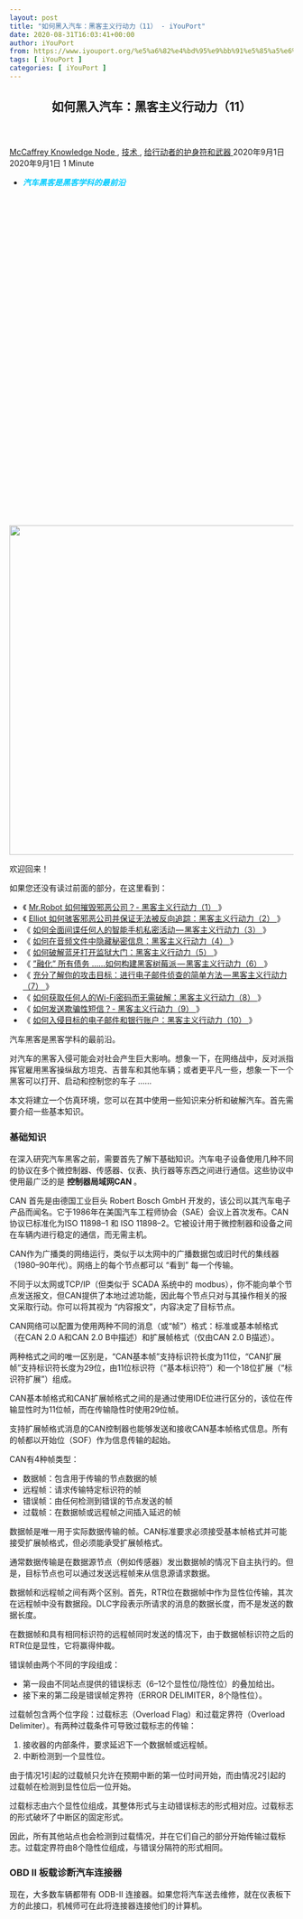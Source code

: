 ```yaml
---
layout: post
title: "如何黑入汽车：黑客主义行动力（11） - iYouPort"
date: 2020-08-31T16:03:41+00:00
author: iYouPort
from: https://www.iyouport.org/%e5%a6%82%e4%bd%95%e9%bb%91%e5%85%a5%e6%b1%bd%e8%bd%a6%ef%bc%9a%e9%bb%91%e5%ae%a2%e4%b8%bb%e4%b9%89%e8%a1%8c%e5%8a%a8%e5%8a%9b%ef%bc%8811%ef%bc%89/
tags: [ iYouPort ]
categories: [ iYouPort ]
---
```


<article class="post-13797 post type-post status-publish format-standard has-post-thumbnail hentry category-knowledge-node category-289 category-67 tag-automobile-hacking tag-hacktivist tag-technology tag-tools" id="post-13797">
 <header class="entry-header">
  <h1 class="entry-title">
   如何黑入汽车：黑客主义行动力（11）
  </h1>
 </header>
 <div class="entry-meta">
  <span class="byline">
   <a href="https://www.iyouport.org/author/don-evans/" rel="author" title="由McCaffrey发布">
    McCaffrey
   </a>
  </span>
  <span class="cat-links">
   <a href="https://www.iyouport.org/category/knowledge-node/" rel="category tag">
    Knowledge Node
   </a>
   ,
   <a href="https://www.iyouport.org/category/%e6%8a%80%e6%9c%af/" rel="category tag">
    技术
   </a>
   ,
   <a href="https://www.iyouport.org/category/%e7%bb%99%e8%a1%8c%e5%8a%a8%e8%80%85%e7%9a%84%e6%8a%a4%e8%ba%ab%e7%ac%a6%e5%92%8c%e6%ad%a6%e5%99%a8/" rel="category tag">
    给行动者的护身符和武器
   </a>
  </span>
  <span class="published-on">
   <time class="entry-date published" datetime="2020-09-01T00:03:41+08:00">
    2020年9月1日
   </time>
   <time class="updated" datetime="2020-09-01T00:03:00+08:00">
    2020年9月1日
   </time>
  </span>
  <span class="word-count">
   1 Minute
  </span>
 </div>
 <div class="entry-content">
  <ul>
   <li class="graf graf--p">
    <span style="color: #00ccff;">
     <em>
      <strong>
       汽车黑客是黑客学科的最前沿
      </strong>
     </em>
    </span>
   </li>
  </ul>
  <p>
   <img alt="" class="aligncenter size-full wp-image-13806 jetpack-lazy-image" data-lazy-sizes="(max-width: 1100px) 100vw, 1100px" data-lazy-src="https://i0.wp.com/www.iyouport.org/wp-content/uploads/2020/05/9-1.png?resize=1100%2C584&amp;is-pending-load=1#038;ssl=1" data-lazy-srcset="https://i0.wp.com/www.iyouport.org/wp-content/uploads/2020/05/9-1.png?w=1462&amp;ssl=1 1462w, https://i0.wp.com/www.iyouport.org/wp-content/uploads/2020/05/9-1.png?resize=300%2C159&amp;ssl=1 300w, https://i0.wp.com/www.iyouport.org/wp-content/uploads/2020/05/9-1.png?resize=1024%2C544&amp;ssl=1 1024w, https://i0.wp.com/www.iyouport.org/wp-content/uploads/2020/05/9-1.png?resize=768%2C408&amp;ssl=1 768w, https://i0.wp.com/www.iyouport.org/wp-content/uploads/2020/05/9-1.png?resize=1100%2C584&amp;ssl=1 1100w" data-recalc-dims="1" height="584" src="https://i0.wp.com/www.iyouport.org/wp-content/uploads/2020/05/9-1.png?resize=1100%2C584&amp;ssl=1" srcset="data:image/gif;base64,R0lGODlhAQABAIAAAAAAAP///yH5BAEAAAAALAAAAAABAAEAAAIBRAA7" width="1100"/>
   <noscript>
    <img alt="" class="aligncenter size-full wp-image-13806" data-recalc-dims="1" height="584" sizes="(max-width: 1100px) 100vw, 1100px" src="https://i0.wp.com/www.iyouport.org/wp-content/uploads/2020/05/9-1.png?resize=1100%2C584&amp;ssl=1" srcset="https://i0.wp.com/www.iyouport.org/wp-content/uploads/2020/05/9-1.png?w=1462&amp;ssl=1 1462w, https://i0.wp.com/www.iyouport.org/wp-content/uploads/2020/05/9-1.png?resize=300%2C159&amp;ssl=1 300w, https://i0.wp.com/www.iyouport.org/wp-content/uploads/2020/05/9-1.png?resize=1024%2C544&amp;ssl=1 1024w, https://i0.wp.com/www.iyouport.org/wp-content/uploads/2020/05/9-1.png?resize=768%2C408&amp;ssl=1 768w, https://i0.wp.com/www.iyouport.org/wp-content/uploads/2020/05/9-1.png?resize=1100%2C584&amp;ssl=1 1100w" width="1100"/>
   </noscript>
  </p>
  <p class="graf graf--p">
   欢迎回来！
  </p>
  <p class="graf graf--p">
   如果您还没有读过前面的部分，在这里看到：
  </p>
  <ul class="postList">
   <li class="graf graf--li">
    《
    <a class="markup--anchor markup--li-anchor" data-href="https://www.iyouport.org/mr-robot-%e5%a6%82%e4%bd%95%e6%91%a7%e6%af%81%e9%82%aa%e6%81%b6%e5%85%ac%e5%8f%b8%ef%bc%9f-%e9%bb%91%e5%ae%a2%e4%b8%bb%e4%b9%89%e8%a1%8c%e5%8a%a8%e5%8a%9b%ef%bc%881%ef%bc%89/" href="https://www.iyouport.org/mr-robot-%e5%a6%82%e4%bd%95%e6%91%a7%e6%af%81%e9%82%aa%e6%81%b6%e5%85%ac%e5%8f%b8%ef%bc%9f-%e9%bb%91%e5%ae%a2%e4%b8%bb%e4%b9%89%e8%a1%8c%e5%8a%a8%e5%8a%9b%ef%bc%881%ef%bc%89/" rel="noopener noreferrer" target="_blank">
     Mr.Robot 如何摧毁邪恶公司？- 黑客主义行动力（1）
    </a>
    》
   </li>
   <li class="graf graf--li">
    《
    <a class="markup--anchor markup--li-anchor" data-href="https://www.iyouport.org/elliot-%e5%a6%82%e4%bd%95%e9%aa%87%e5%ae%a2%e9%82%aa%e6%81%b6%e5%85%ac%e5%8f%b8%e5%b9%b6%e4%bf%9d%e8%af%81%e6%97%a0%e6%b3%95%e8%a2%ab%e5%8f%8d%e5%90%91%e8%bf%bd%e8%b8%aa%ef%bc%9a%e9%bb%91%e5%ae%a2/" href="https://www.iyouport.org/elliot-%e5%a6%82%e4%bd%95%e9%aa%87%e5%ae%a2%e9%82%aa%e6%81%b6%e5%85%ac%e5%8f%b8%e5%b9%b6%e4%bf%9d%e8%af%81%e6%97%a0%e6%b3%95%e8%a2%ab%e5%8f%8d%e5%90%91%e8%bf%bd%e8%b8%aa%ef%bc%9a%e9%bb%91%e5%ae%a2/" rel="noopener noreferrer" target="_blank">
     Elliot 如何骇客邪恶公司并保证无法被反向追踪：黑客主义行动力（2）
    </a>
    》
   </li>
   <li class="graf graf--li">
    《
    <a class="markup--anchor markup--li-anchor" data-href="https://www.iyouport.org/%e5%a6%82%e4%bd%95%e5%85%a8%e9%9d%a2%e9%97%b4%e8%b0%8d%e4%bb%bb%e4%bd%95%e4%ba%ba%e7%9a%84%e6%99%ba%e8%83%bd%e6%89%8b%e6%9c%ba%e7%a7%81%e5%af%86%e6%b4%bb%e5%8a%a8%e2%80%8a-%e2%80%8a%e9%bb%91%e5%ae%a2/" href="https://www.iyouport.org/%e5%a6%82%e4%bd%95%e5%85%a8%e9%9d%a2%e9%97%b4%e8%b0%8d%e4%bb%bb%e4%bd%95%e4%ba%ba%e7%9a%84%e6%99%ba%e8%83%bd%e6%89%8b%e6%9c%ba%e7%a7%81%e5%af%86%e6%b4%bb%e5%8a%a8%e2%80%8a-%e2%80%8a%e9%bb%91%e5%ae%a2/" rel="noopener noreferrer" target="_blank">
     如何全面间谍任何人的智能手机私密活动 — 黑客主义行动力（3）
    </a>
    》
   </li>
   <li class="graf graf--li">
    《
    <a class="markup--anchor markup--li-anchor" data-href="https://www.iyouport.org/%e5%a6%82%e4%bd%95%e5%9c%a8%e9%9f%b3%e9%a2%91%e6%96%87%e4%bb%b6%e4%b8%ad%e9%9a%90%e8%97%8f%e7%a7%98%e5%af%86%e4%bf%a1%e6%81%af%ef%bc%9a%e9%bb%91%e5%ae%a2%e4%b8%bb%e4%b9%89%e8%a1%8c%e5%8a%a8%e5%8a%9b/" href="https://www.iyouport.org/%e5%a6%82%e4%bd%95%e5%9c%a8%e9%9f%b3%e9%a2%91%e6%96%87%e4%bb%b6%e4%b8%ad%e9%9a%90%e8%97%8f%e7%a7%98%e5%af%86%e4%bf%a1%e6%81%af%ef%bc%9a%e9%bb%91%e5%ae%a2%e4%b8%bb%e4%b9%89%e8%a1%8c%e5%8a%a8%e5%8a%9b/" rel="noopener noreferrer" target="_blank">
     如何在音频文件中隐藏秘密信息：黑客主义行动力（4）
    </a>
    》
   </li>
   <li class="graf graf--li">
    《
    <a class="markup--anchor markup--li-anchor" data-href="https://www.iyouport.org/%e5%a6%82%e4%bd%95%e7%a0%b4%e8%a7%a3%e8%93%9d%e7%89%99%e6%89%93%e5%bc%80%e7%9b%91%e7%8b%b1%e5%a4%a7%e9%97%a8%ef%bc%9a%e9%bb%91%e5%ae%a2%e4%b8%bb%e4%b9%89%e8%a1%8c%e5%8a%a8%e5%8a%9b%ef%bc%885%ef%bc%89/" href="https://www.iyouport.org/%e5%a6%82%e4%bd%95%e7%a0%b4%e8%a7%a3%e8%93%9d%e7%89%99%e6%89%93%e5%bc%80%e7%9b%91%e7%8b%b1%e5%a4%a7%e9%97%a8%ef%bc%9a%e9%bb%91%e5%ae%a2%e4%b8%bb%e4%b9%89%e8%a1%8c%e5%8a%a8%e5%8a%9b%ef%bc%885%ef%bc%89/" rel="noopener noreferrer" target="_blank">
     如何破解蓝牙打开监狱大门：黑客主义行动力（5）
    </a>
    》
   </li>
   <li class="graf graf--li">
    《
    <a class="markup--anchor markup--li-anchor" data-href="https://www.iyouport.org/%e8%9e%8d%e5%8c%96-%e6%89%80%e6%9c%89%e5%80%ba%e5%8a%a1-%e5%a6%82%e4%bd%95%e6%9e%84%e5%bb%ba%e9%bb%91%e5%ae%a2%e6%a0%91%e8%8e%93%e6%b4%be-%e9%bb%91%e5%ae%a2%e4%b8%bb/" href="https://www.iyouport.org/%e8%9e%8d%e5%8c%96-%e6%89%80%e6%9c%89%e5%80%ba%e5%8a%a1-%e5%a6%82%e4%bd%95%e6%9e%84%e5%bb%ba%e9%bb%91%e5%ae%a2%e6%a0%91%e8%8e%93%e6%b4%be-%e9%bb%91%e5%ae%a2%e4%b8%bb/" rel="noopener noreferrer" target="_blank">
     ”融化” 所有债务 ……如何构建黑客树莓派 — 黑客主义行动力（6）
    </a>
    》
   </li>
   <li class="graf graf--li">
    《
    <a class="markup--anchor markup--li-anchor" data-href="https://www.iyouport.org/%e5%85%85%e5%88%86%e4%ba%86%e8%a7%a3%e4%bd%a0%e7%9a%84%e6%94%bb%e5%87%bb%e7%9b%ae%e6%a0%87%ef%bc%9a%e8%bf%9b%e8%a1%8c%e7%94%b5%e5%ad%90%e9%82%ae%e4%bb%b6%e4%be%a6%e6%9f%a5%e7%9a%84%e7%ae%80%e5%8d%95/" href="https://www.iyouport.org/%e5%85%85%e5%88%86%e4%ba%86%e8%a7%a3%e4%bd%a0%e7%9a%84%e6%94%bb%e5%87%bb%e7%9b%ae%e6%a0%87%ef%bc%9a%e8%bf%9b%e8%a1%8c%e7%94%b5%e5%ad%90%e9%82%ae%e4%bb%b6%e4%be%a6%e6%9f%a5%e7%9a%84%e7%ae%80%e5%8d%95/" rel="noopener noreferrer" target="_blank">
     充分了解你的攻击目标：进行电子邮件侦查的简单方法 — 黑客主义行动力（7）
    </a>
    》
   </li>
   <li class="graf graf--li">
    《
    <a class="markup--anchor markup--li-anchor" data-href="https://www.iyouport.org/wp-admin/post.php?post=13081&amp;action=edit" href="https://www.iyouport.org/wp-admin/post.php?post=13081&amp;action=edit" rel="noopener noreferrer" target="_blank">
     如何获取任何人的Wi-Fi密码而无需破解：黑客主义行动力（8）
    </a>
    》
   </li>
   <li class="graf graf--li">
    《
    <a class="markup--anchor markup--li-anchor" data-href="https://www.iyouport.org/%e5%a6%82%e4%bd%95%e5%8f%91%e9%80%81%e6%ac%ba%e9%aa%97%e6%80%a7%e7%9f%ad%e4%bf%a1%ef%bc%9f-%e9%bb%91%e5%ae%a2%e4%b8%bb%e4%b9%89%e8%a1%8c%e5%8a%a8%e5%8a%9b%ef%bc%889%ef%bc%89/" href="https://www.iyouport.org/%e5%a6%82%e4%bd%95%e5%8f%91%e9%80%81%e6%ac%ba%e9%aa%97%e6%80%a7%e7%9f%ad%e4%bf%a1%ef%bc%9f-%e9%bb%91%e5%ae%a2%e4%b8%bb%e4%b9%89%e8%a1%8c%e5%8a%a8%e5%8a%9b%ef%bc%889%ef%bc%89/" rel="noopener noreferrer" target="_blank">
     如何发送欺骗性短信？- 黑客主义行动力（9）
    </a>
    》
   </li>
   <li class="graf graf--li">
    《
    <a class="markup--anchor markup--li-anchor" data-href="https://www.iyouport.org/%e5%a6%82%e4%bd%95%e5%85%a5%e4%be%b5%e7%9b%ae%e6%a0%87%e7%9a%84%e7%94%b5%e5%ad%90%e9%82%ae%e4%bb%b6%e5%92%8c%e9%93%b6%e8%a1%8c%e8%b4%a6%e6%88%b7%ef%bc%9a%e9%bb%91%e5%ae%a2%e4%b8%bb%e4%b9%89%e8%a1%8c/" href="https://www.iyouport.org/%e5%a6%82%e4%bd%95%e5%85%a5%e4%be%b5%e7%9b%ae%e6%a0%87%e7%9a%84%e7%94%b5%e5%ad%90%e9%82%ae%e4%bb%b6%e5%92%8c%e9%93%b6%e8%a1%8c%e8%b4%a6%e6%88%b7%ef%bc%9a%e9%bb%91%e5%ae%a2%e4%b8%bb%e4%b9%89%e8%a1%8c/" rel="noopener noreferrer" target="_blank">
     如何入侵目标的电子邮件和银行账户：黑客主义行动力（10）
    </a>
    》
   </li>
  </ul>
  <p class="graf graf--p">
   汽车黑客是黑客学科的最前沿。
  </p>
  <p class="graf graf--p">
   对汽车的黑客入侵可能会对社会产生巨大影响。想象一下，在网络战中，反对派指挥官雇用黑客操纵敌方坦克、吉普车和其他车辆；或者更平凡一些，想象一下一个黑客可以打开、启动和控制您的车子 ……
  </p>
  <p class="graf graf--p">
   本文将建立一个仿真环境，您可以在其中使用一些知识来分析和破解汽车。首先需要介绍一些基本知识。
  </p>
  <h3 class="graf graf--p">
   <strong class="markup--strong markup--p-strong">
    基础知识
   </strong>
  </h3>
  <p class="graf graf--p">
   在深入研究汽车黑客之前，需要首先了解下基础知识。汽车电子设备使用几种不同的协议在多个微控制器、传感器、仪表、执行器等东西之间进行通信。这些协议中使用最广泛的是
   <strong class="markup--strong markup--p-strong">
    控制器局域网CAN
   </strong>
   。
  </p>
  <p class="graf graf--p">
   CAN 首先是由德国工业巨头 Robert Bosch GmbH 开发的，该公司以其汽车电子产品而闻名。它于1986年在美国汽车工程师协会（SAE）会议上首次发布。CAN协议已标准化为ISO 11898–1 和 ISO 11898–2。它被设计用于微控制器和设备之间在车辆内进行稳定的通信，而无需主机。
  </p>
  <p class="graf graf--p">
   CAN作为广播类的网络运行，类似于以太网中的广播数据包或旧时代的集线器（1980–90年代）。网络上的每个节点都可以 “看到” 每一个传输。
  </p>
  <p class="graf graf--p">
   不同于以太网或TCP/IP（但类似于 SCADA 系统中的 modbus），你不能向单个节点发送报文，但CAN提供了本地过滤功能，因此每个节点只对与其操作相关的报文采取行动。你可以将其视为 “内容报文”，内容决定了目标节点。
  </p>
  <p class="graf graf--p">
   CAN网络可以配置为使用两种不同的消息（或“帧”）格式：标准或基本帧格式（在CAN 2.0 A和CAN 2.0 B中描述）和扩展帧格式（仅由CAN 2.0 B描述）。
  </p>
  <p class="graf graf--p">
   两种格式之间的唯一区别是，“CAN基本帧”支持标识符长度为11位，“CAN扩展帧”支持标识符长度为29位，由11位标识符（“基本标识符”）和一个18位扩展（“标识符扩展”）组成。
  </p>
  <p class="graf graf--p">
   CAN基本帧格式和CAN扩展帧格式之间的是通过使用IDE位进行区分的，该位在传输显性时为11位帧，而在传输隐性时使用29位帧。
  </p>
  <p class="graf graf--p">
   支持扩展帧格式消息的CAN控制器也能够发送和接收CAN基本帧格式信息。所有的帧都以开始位（SOF）作为信息传输的起始。
  </p>
  <p class="graf graf--p">
   CAN有4种帧类型：
  </p>
  <ul class="postList">
   <li class="graf graf--li">
    数据帧：包含用于传输的节点数据的帧
   </li>
   <li class="graf graf--li">
    远程帧：请求传输特定标识符的帧
   </li>
   <li class="graf graf--li">
    错误帧：由任何检测到错误的节点发送的帧
   </li>
   <li class="graf graf--li">
    过载帧：在数据帧或远程帧之间插入延迟的帧
   </li>
  </ul>
  <p class="graf graf--p">
   数据帧是唯一用于实际数据传输的帧。CAN标准要求必须接受基本帧格式并可能接受扩展帧格式，但必须能承受扩展帧格式。
  </p>
  <p class="graf graf--p">
   通常数据传输是在数据源节点（例如传感器）发出数据帧的情况下自主执行的。但是，目标节点也可以通过发送远程帧来从信息源请求数据。
  </p>
  <p class="graf graf--p">
   数据帧和远程帧之间有两个区别。首先，RTR位在数据帧中作为显性位传输，其次在远程帧中没有数据段。DLC字段表示所请求的消息的数据长度，而不是发送的数据长度。
  </p>
  <p class="graf graf--p">
   在数据帧和具有相同标识符的远程帧同时发送的情况下，由于数据帧标识符之后的RTR位是显性，它将赢得仲裁。
  </p>
  <p class="graf graf--p">
   错误帧由两个不同的字段组成：
  </p>
  <ul class="postList">
   <li class="graf graf--li">
    第一段由不同站点提供的错误标志（6–12个显性位/隐性位）的叠加给出。
   </li>
   <li class="graf graf--li">
    接下来的第二段是错误帧定界符（ERROR DELIMITER，8个隐性位）。
   </li>
  </ul>
  <p class="graf graf--p">
   过载帧包含两个位字段：过载标志（Overload Flag）和过载定界符（Overload Delimiter）。有两种过载条件可导致过载标志的传输：
  </p>
  <ol class="postList">
   <li class="graf graf--li">
    接收器的内部条件，要求延迟下一个数据帧或远程帧。
   </li>
   <li class="graf graf--li">
    中断检测到一个显性位。
   </li>
  </ol>
  <p class="graf graf--p">
   由于情况1引起的过载帧只允许在预期中断的第一位时间开始，而由情况2引起的过载帧在检测到显性位后一位开始。
  </p>
  <p class="graf graf--p">
   过载标志由六个显性位组成，其整体形式与主动错误标志的形式相对应。过载标志的形式破坏了中断区的固定形式。
  </p>
  <p class="graf graf--p">
   因此，所有其他站点也会检测到过载情况，并在它们自己的部分开始传输过载标志。过载定界符由8个隐性位组成，与错误分隔符的形式相同。
  </p>
  <h3 class="graf graf--p">
   <strong class="markup--strong markup--p-strong">
    OBD II 板载诊断汽车连接器
   </strong>
  </h3>
  <p class="graf graf--p">
   现在，大多数车辆都带有 ODB-II 连接器。如果您将汽车送去维修，就在仪表板下方的此接口，机械师可在此将连接器连接他们的计算机。
  </p>
  <p class="graf graf--p">
   <img alt="" class="aligncenter size-full wp-image-13798 jetpack-lazy-image" data-lazy-sizes="(max-width: 1100px) 100vw, 1100px" data-lazy-src="https://i2.wp.com/www.iyouport.org/wp-content/uploads/2020/05/1-6.png?resize=1100%2C732&amp;is-pending-load=1#038;ssl=1" data-lazy-srcset="https://i2.wp.com/www.iyouport.org/wp-content/uploads/2020/05/1-6.png?w=1200&amp;ssl=1 1200w, https://i2.wp.com/www.iyouport.org/wp-content/uploads/2020/05/1-6.png?resize=300%2C200&amp;ssl=1 300w, https://i2.wp.com/www.iyouport.org/wp-content/uploads/2020/05/1-6.png?resize=1024%2C681&amp;ssl=1 1024w, https://i2.wp.com/www.iyouport.org/wp-content/uploads/2020/05/1-6.png?resize=768%2C511&amp;ssl=1 768w, https://i2.wp.com/www.iyouport.org/wp-content/uploads/2020/05/1-6.png?resize=1100%2C732&amp;ssl=1 1100w, https://i2.wp.com/www.iyouport.org/wp-content/uploads/2020/05/1-6.png?resize=272%2C182&amp;ssl=1 272w" data-recalc-dims="1" height="732" src="https://i2.wp.com/www.iyouport.org/wp-content/uploads/2020/05/1-6.png?resize=1100%2C732&amp;ssl=1" srcset="data:image/gif;base64,R0lGODlhAQABAIAAAAAAAP///yH5BAEAAAAALAAAAAABAAEAAAIBRAA7" width="1100"/>
   <noscript>
    <img alt="" class="aligncenter size-full wp-image-13798" data-recalc-dims="1" height="732" sizes="(max-width: 1100px) 100vw, 1100px" src="https://i2.wp.com/www.iyouport.org/wp-content/uploads/2020/05/1-6.png?resize=1100%2C732&amp;ssl=1" srcset="https://i2.wp.com/www.iyouport.org/wp-content/uploads/2020/05/1-6.png?w=1200&amp;ssl=1 1200w, https://i2.wp.com/www.iyouport.org/wp-content/uploads/2020/05/1-6.png?resize=300%2C200&amp;ssl=1 300w, https://i2.wp.com/www.iyouport.org/wp-content/uploads/2020/05/1-6.png?resize=1024%2C681&amp;ssl=1 1024w, https://i2.wp.com/www.iyouport.org/wp-content/uploads/2020/05/1-6.png?resize=768%2C511&amp;ssl=1 768w, https://i2.wp.com/www.iyouport.org/wp-content/uploads/2020/05/1-6.png?resize=1100%2C732&amp;ssl=1 1100w, https://i2.wp.com/www.iyouport.org/wp-content/uploads/2020/05/1-6.png?resize=272%2C182&amp;ssl=1 272w" width="1100"/>
   </noscript>
  </p>
  <p class="graf graf--p">
   OBD-II有16个引脚，如下图所示。
  </p>
  <p class="graf graf--p">
   <img alt="" class="aligncenter size-full wp-image-13799 jetpack-lazy-image" data-lazy-sizes="(max-width: 622px) 100vw, 622px" data-lazy-src="https://i1.wp.com/www.iyouport.org/wp-content/uploads/2020/05/2-1.jpeg?resize=622%2C600&amp;is-pending-load=1#038;ssl=1" data-lazy-srcset="https://i1.wp.com/www.iyouport.org/wp-content/uploads/2020/05/2-1.jpeg?w=622&amp;ssl=1 622w, https://i1.wp.com/www.iyouport.org/wp-content/uploads/2020/05/2-1.jpeg?resize=300%2C289&amp;ssl=1 300w" data-recalc-dims="1" height="600" src="https://i1.wp.com/www.iyouport.org/wp-content/uploads/2020/05/2-1.jpeg?resize=622%2C600&amp;ssl=1" srcset="data:image/gif;base64,R0lGODlhAQABAIAAAAAAAP///yH5BAEAAAAALAAAAAABAAEAAAIBRAA7" width="622"/>
   <noscript>
    <img alt="" class="aligncenter size-full wp-image-13799" data-recalc-dims="1" height="600" sizes="(max-width: 622px) 100vw, 622px" src="https://i1.wp.com/www.iyouport.org/wp-content/uploads/2020/05/2-1.jpeg?resize=622%2C600&amp;ssl=1" srcset="https://i1.wp.com/www.iyouport.org/wp-content/uploads/2020/05/2-1.jpeg?w=622&amp;ssl=1 622w, https://i1.wp.com/www.iyouport.org/wp-content/uploads/2020/05/2-1.jpeg?resize=300%2C289&amp;ssl=1 300w" width="622"/>
   </noscript>
  </p>
  <p class="graf graf--p">
   作为黑客/攻击者，我们可以连接到该OBD-II连接器，并将CAN网络上的消息发送到各种设备。
  </p>
  <p class="graf graf--p">
   下面开始模拟。
  </p>
  <p class="graf graf--p">
   <img alt="" class="aligncenter size-full wp-image-13800 jetpack-lazy-image" data-lazy-sizes="(max-width: 1100px) 100vw, 1100px" data-lazy-src="https://i0.wp.com/www.iyouport.org/wp-content/uploads/2020/05/3-1.png?resize=1100%2C483&amp;is-pending-load=1#038;ssl=1" data-lazy-srcset="https://i0.wp.com/www.iyouport.org/wp-content/uploads/2020/05/3-1.png?w=1480&amp;ssl=1 1480w, https://i0.wp.com/www.iyouport.org/wp-content/uploads/2020/05/3-1.png?resize=300%2C132&amp;ssl=1 300w, https://i0.wp.com/www.iyouport.org/wp-content/uploads/2020/05/3-1.png?resize=1024%2C450&amp;ssl=1 1024w, https://i0.wp.com/www.iyouport.org/wp-content/uploads/2020/05/3-1.png?resize=768%2C337&amp;ssl=1 768w, https://i0.wp.com/www.iyouport.org/wp-content/uploads/2020/05/3-1.png?resize=1100%2C483&amp;ssl=1 1100w" data-recalc-dims="1" height="483" src="https://i0.wp.com/www.iyouport.org/wp-content/uploads/2020/05/3-1.png?resize=1100%2C483&amp;ssl=1" srcset="data:image/gif;base64,R0lGODlhAQABAIAAAAAAAP///yH5BAEAAAAALAAAAAABAAEAAAIBRAA7" width="1100"/>
   <noscript>
    <img alt="" class="aligncenter size-full wp-image-13800" data-recalc-dims="1" height="483" sizes="(max-width: 1100px) 100vw, 1100px" src="https://i0.wp.com/www.iyouport.org/wp-content/uploads/2020/05/3-1.png?resize=1100%2C483&amp;ssl=1" srcset="https://i0.wp.com/www.iyouport.org/wp-content/uploads/2020/05/3-1.png?w=1480&amp;ssl=1 1480w, https://i0.wp.com/www.iyouport.org/wp-content/uploads/2020/05/3-1.png?resize=300%2C132&amp;ssl=1 300w, https://i0.wp.com/www.iyouport.org/wp-content/uploads/2020/05/3-1.png?resize=1024%2C450&amp;ssl=1 1024w, https://i0.wp.com/www.iyouport.org/wp-content/uploads/2020/05/3-1.png?resize=768%2C337&amp;ssl=1 768w, https://i0.wp.com/www.iyouport.org/wp-content/uploads/2020/05/3-1.png?resize=1100%2C483&amp;ssl=1 1100w" width="1100"/>
   </noscript>
  </p>
  <h3 class="graf graf--p">
   <strong class="markup--strong markup--p-strong">
    步骤1：安装依赖项
   </strong>
  </h3>
  <p class="graf graf--p">
   第一步是将必要的依赖项安装到您的Kali系统中。
  </p>
  <p class="graf graf--p">
   <strong class="markup--strong markup--p-strong">
    kali &gt; apt-get install libsdl2-dev libsdl2-image-dev -y
   </strong>
  </p>
  <p class="graf graf--p">
   <img alt="" class="aligncenter size-full wp-image-13801 jetpack-lazy-image" data-lazy-sizes="(max-width: 1100px) 100vw, 1100px" data-lazy-src="https://i1.wp.com/www.iyouport.org/wp-content/uploads/2020/05/4-1.png?resize=1100%2C113&amp;is-pending-load=1#038;ssl=1" data-lazy-srcset="https://i1.wp.com/www.iyouport.org/wp-content/uploads/2020/05/4-1.png?w=1480&amp;ssl=1 1480w, https://i1.wp.com/www.iyouport.org/wp-content/uploads/2020/05/4-1.png?resize=300%2C31&amp;ssl=1 300w, https://i1.wp.com/www.iyouport.org/wp-content/uploads/2020/05/4-1.png?resize=1024%2C105&amp;ssl=1 1024w, https://i1.wp.com/www.iyouport.org/wp-content/uploads/2020/05/4-1.png?resize=768%2C79&amp;ssl=1 768w, https://i1.wp.com/www.iyouport.org/wp-content/uploads/2020/05/4-1.png?resize=1100%2C113&amp;ssl=1 1100w" data-recalc-dims="1" height="113" src="https://i1.wp.com/www.iyouport.org/wp-content/uploads/2020/05/4-1.png?resize=1100%2C113&amp;ssl=1" srcset="data:image/gif;base64,R0lGODlhAQABAIAAAAAAAP///yH5BAEAAAAALAAAAAABAAEAAAIBRAA7" width="1100"/>
   <noscript>
    <img alt="" class="aligncenter size-full wp-image-13801" data-recalc-dims="1" height="113" sizes="(max-width: 1100px) 100vw, 1100px" src="https://i1.wp.com/www.iyouport.org/wp-content/uploads/2020/05/4-1.png?resize=1100%2C113&amp;ssl=1" srcset="https://i1.wp.com/www.iyouport.org/wp-content/uploads/2020/05/4-1.png?w=1480&amp;ssl=1 1480w, https://i1.wp.com/www.iyouport.org/wp-content/uploads/2020/05/4-1.png?resize=300%2C31&amp;ssl=1 300w, https://i1.wp.com/www.iyouport.org/wp-content/uploads/2020/05/4-1.png?resize=1024%2C105&amp;ssl=1 1024w, https://i1.wp.com/www.iyouport.org/wp-content/uploads/2020/05/4-1.png?resize=768%2C79&amp;ssl=1 768w, https://i1.wp.com/www.iyouport.org/wp-content/uploads/2020/05/4-1.png?resize=1100%2C113&amp;ssl=1 1100w" width="1100"/>
   </noscript>
  </p>
  <h3 class="graf graf--p">
   <strong class="markup--strong markup--p-strong">
    步骤2：安装 Can Utils
   </strong>
  </h3>
  <p class="graf graf--p">
   下一步是安装 CAN utils。这些是德国博世开发的一组 Linux 本地实用程序。如果您还没有安装过，您现在可以从Kali存储库下载并安装它们。
  </p>
  <p class="graf graf--p">
   <img alt="" class="aligncenter size-full wp-image-13802 jetpack-lazy-image" data-lazy-sizes="(max-width: 1100px) 100vw, 1100px" data-lazy-src="https://i1.wp.com/www.iyouport.org/wp-content/uploads/2020/05/5-1.png?resize=1100%2C137&amp;is-pending-load=1#038;ssl=1" data-lazy-srcset="https://i1.wp.com/www.iyouport.org/wp-content/uploads/2020/05/5-1.png?w=1480&amp;ssl=1 1480w, https://i1.wp.com/www.iyouport.org/wp-content/uploads/2020/05/5-1.png?resize=300%2C37&amp;ssl=1 300w, https://i1.wp.com/www.iyouport.org/wp-content/uploads/2020/05/5-1.png?resize=1024%2C127&amp;ssl=1 1024w, https://i1.wp.com/www.iyouport.org/wp-content/uploads/2020/05/5-1.png?resize=768%2C95&amp;ssl=1 768w, https://i1.wp.com/www.iyouport.org/wp-content/uploads/2020/05/5-1.png?resize=1100%2C137&amp;ssl=1 1100w" data-recalc-dims="1" height="137" src="https://i1.wp.com/www.iyouport.org/wp-content/uploads/2020/05/5-1.png?resize=1100%2C137&amp;ssl=1" srcset="data:image/gif;base64,R0lGODlhAQABAIAAAAAAAP///yH5BAEAAAAALAAAAAABAAEAAAIBRAA7" width="1100"/>
   <noscript>
    <img alt="" class="aligncenter size-full wp-image-13802" data-recalc-dims="1" height="137" sizes="(max-width: 1100px) 100vw, 1100px" src="https://i1.wp.com/www.iyouport.org/wp-content/uploads/2020/05/5-1.png?resize=1100%2C137&amp;ssl=1" srcset="https://i1.wp.com/www.iyouport.org/wp-content/uploads/2020/05/5-1.png?w=1480&amp;ssl=1 1480w, https://i1.wp.com/www.iyouport.org/wp-content/uploads/2020/05/5-1.png?resize=300%2C37&amp;ssl=1 300w, https://i1.wp.com/www.iyouport.org/wp-content/uploads/2020/05/5-1.png?resize=1024%2C127&amp;ssl=1 1024w, https://i1.wp.com/www.iyouport.org/wp-content/uploads/2020/05/5-1.png?resize=768%2C95&amp;ssl=1 768w, https://i1.wp.com/www.iyouport.org/wp-content/uploads/2020/05/5-1.png?resize=1100%2C137&amp;ssl=1 1100w" width="1100"/>
   </noscript>
  </p>
  <h3 class="graf graf--p">
   <strong class="markup--strong markup--p-strong">
    步骤3：下载ICSim
   </strong>
  </h3>
  <p class="graf graf--p">
   《汽车黑客手册》的作者和 opengarages.org 的创始人 Craig Smith 开发了一个小型CAN模拟器，我们将在下一步下载并安装它。您可以
   <a class="markup--anchor markup--p-anchor" data-href="http://github.com/" href="https://github.com/" rel="noopener noreferrer" target="_blank">
    在 github.com 上克隆它
   </a>
   。
  </p>
  <p class="graf graf--p">
   <strong class="markup--strong markup--p-strong">
    kali &gt; git clone
   </strong>
   <a class="markup--anchor markup--p-anchor" data-href="https://github.com/zombieCraig/ICSim" href="https://github.com/zombieCraig/ICSim" rel="noopener noreferrer" target="_blank">
    <strong class="markup--strong markup--p-strong">
     https://github.com/zombieCraig/ICSim
    </strong>
   </a>
  </p>
  <p class="graf graf--p">
   <img alt="" class="aligncenter size-full wp-image-13803 jetpack-lazy-image" data-lazy-sizes="(max-width: 1100px) 100vw, 1100px" data-lazy-src="https://i0.wp.com/www.iyouport.org/wp-content/uploads/2020/05/6-1.png?resize=1100%2C188&amp;is-pending-load=1#038;ssl=1" data-lazy-srcset="https://i0.wp.com/www.iyouport.org/wp-content/uploads/2020/05/6-1.png?w=1478&amp;ssl=1 1478w, https://i0.wp.com/www.iyouport.org/wp-content/uploads/2020/05/6-1.png?resize=300%2C51&amp;ssl=1 300w, https://i0.wp.com/www.iyouport.org/wp-content/uploads/2020/05/6-1.png?resize=1024%2C175&amp;ssl=1 1024w, https://i0.wp.com/www.iyouport.org/wp-content/uploads/2020/05/6-1.png?resize=768%2C131&amp;ssl=1 768w, https://i0.wp.com/www.iyouport.org/wp-content/uploads/2020/05/6-1.png?resize=1100%2C188&amp;ssl=1 1100w" data-recalc-dims="1" height="188" src="https://i0.wp.com/www.iyouport.org/wp-content/uploads/2020/05/6-1.png?resize=1100%2C188&amp;ssl=1" srcset="data:image/gif;base64,R0lGODlhAQABAIAAAAAAAP///yH5BAEAAAAALAAAAAABAAEAAAIBRAA7" width="1100"/>
   <noscript>
    <img alt="" class="aligncenter size-full wp-image-13803" data-recalc-dims="1" height="188" sizes="(max-width: 1100px) 100vw, 1100px" src="https://i0.wp.com/www.iyouport.org/wp-content/uploads/2020/05/6-1.png?resize=1100%2C188&amp;ssl=1" srcset="https://i0.wp.com/www.iyouport.org/wp-content/uploads/2020/05/6-1.png?w=1478&amp;ssl=1 1478w, https://i0.wp.com/www.iyouport.org/wp-content/uploads/2020/05/6-1.png?resize=300%2C51&amp;ssl=1 300w, https://i0.wp.com/www.iyouport.org/wp-content/uploads/2020/05/6-1.png?resize=1024%2C175&amp;ssl=1 1024w, https://i0.wp.com/www.iyouport.org/wp-content/uploads/2020/05/6-1.png?resize=768%2C131&amp;ssl=1 768w, https://i0.wp.com/www.iyouport.org/wp-content/uploads/2020/05/6-1.png?resize=1100%2C188&amp;ssl=1 1100w" width="1100"/>
   </noscript>
  </p>
  <p class="graf graf--p">
   接下来导航到新创建的目录，ICSim。
  </p>
  <p class="graf graf--p">
   <strong class="markup--strong markup--p-strong">
    kali &gt; cd ICSim
   </strong>
  </p>
  <p class="graf graf--p">
   <img alt="" class="aligncenter size-full wp-image-13804 jetpack-lazy-image" data-lazy-sizes="(max-width: 1100px) 100vw, 1100px" data-lazy-src="https://i0.wp.com/www.iyouport.org/wp-content/uploads/2020/05/7-1.png?resize=1100%2C501&amp;is-pending-load=1#038;ssl=1" data-lazy-srcset="https://i0.wp.com/www.iyouport.org/wp-content/uploads/2020/05/7-1.png?w=1472&amp;ssl=1 1472w, https://i0.wp.com/www.iyouport.org/wp-content/uploads/2020/05/7-1.png?resize=300%2C137&amp;ssl=1 300w, https://i0.wp.com/www.iyouport.org/wp-content/uploads/2020/05/7-1.png?resize=1024%2C466&amp;ssl=1 1024w, https://i0.wp.com/www.iyouport.org/wp-content/uploads/2020/05/7-1.png?resize=768%2C350&amp;ssl=1 768w, https://i0.wp.com/www.iyouport.org/wp-content/uploads/2020/05/7-1.png?resize=1100%2C501&amp;ssl=1 1100w" data-recalc-dims="1" height="501" src="https://i0.wp.com/www.iyouport.org/wp-content/uploads/2020/05/7-1.png?resize=1100%2C501&amp;ssl=1" srcset="data:image/gif;base64,R0lGODlhAQABAIAAAAAAAP///yH5BAEAAAAALAAAAAABAAEAAAIBRAA7" width="1100"/>
   <noscript>
    <img alt="" class="aligncenter size-full wp-image-13804" data-recalc-dims="1" height="501" sizes="(max-width: 1100px) 100vw, 1100px" src="https://i0.wp.com/www.iyouport.org/wp-content/uploads/2020/05/7-1.png?resize=1100%2C501&amp;ssl=1" srcset="https://i0.wp.com/www.iyouport.org/wp-content/uploads/2020/05/7-1.png?w=1472&amp;ssl=1 1472w, https://i0.wp.com/www.iyouport.org/wp-content/uploads/2020/05/7-1.png?resize=300%2C137&amp;ssl=1 300w, https://i0.wp.com/www.iyouport.org/wp-content/uploads/2020/05/7-1.png?resize=1024%2C466&amp;ssl=1 1024w, https://i0.wp.com/www.iyouport.org/wp-content/uploads/2020/05/7-1.png?resize=768%2C350&amp;ssl=1 768w, https://i0.wp.com/www.iyouport.org/wp-content/uploads/2020/05/7-1.png?resize=1100%2C501&amp;ssl=1 1100w" width="1100"/>
   </noscript>
  </p>
  <p class="graf graf--p">
   在这里可以看到许多文件。此时需要执行
   <strong class="markup--strong markup--p-strong">
    setup_vcan.sh
   </strong>
   脚本。
  </p>
  <p class="graf graf--p">
   这是一个简单的BASH脚本，它使用 modprobe 加载新的内核模块，can和vcan（有关内核模块的更多信息，请参见《 Linux Basics for Hackers》第8章），然后创建虚拟CAN接口
   <strong class="markup--strong markup--p-strong">
    vcan0
   </strong>
   。
  </p>
  <p class="graf graf--p">
   现在执行此脚本。
  </p>
  <p class="graf graf--p">
   <strong class="markup--strong markup--p-strong">
    kali &gt; ./setup_vcan.sh
   </strong>
  </p>
  <p class="graf graf--p">
   <img alt="" class="aligncenter size-full wp-image-13805 jetpack-lazy-image" data-lazy-sizes="(max-width: 1100px) 100vw, 1100px" data-lazy-src="https://i2.wp.com/www.iyouport.org/wp-content/uploads/2020/05/8-1.png?resize=1100%2C186&amp;is-pending-load=1#038;ssl=1" data-lazy-srcset="https://i2.wp.com/www.iyouport.org/wp-content/uploads/2020/05/8-1.png?w=1478&amp;ssl=1 1478w, https://i2.wp.com/www.iyouport.org/wp-content/uploads/2020/05/8-1.png?resize=300%2C51&amp;ssl=1 300w, https://i2.wp.com/www.iyouport.org/wp-content/uploads/2020/05/8-1.png?resize=1024%2C173&amp;ssl=1 1024w, https://i2.wp.com/www.iyouport.org/wp-content/uploads/2020/05/8-1.png?resize=768%2C130&amp;ssl=1 768w, https://i2.wp.com/www.iyouport.org/wp-content/uploads/2020/05/8-1.png?resize=1100%2C186&amp;ssl=1 1100w" data-recalc-dims="1" height="186" src="https://i2.wp.com/www.iyouport.org/wp-content/uploads/2020/05/8-1.png?resize=1100%2C186&amp;ssl=1" srcset="data:image/gif;base64,R0lGODlhAQABAIAAAAAAAP///yH5BAEAAAAALAAAAAABAAEAAAIBRAA7" width="1100"/>
   <noscript>
    <img alt="" class="aligncenter size-full wp-image-13805" data-recalc-dims="1" height="186" sizes="(max-width: 1100px) 100vw, 1100px" src="https://i2.wp.com/www.iyouport.org/wp-content/uploads/2020/05/8-1.png?resize=1100%2C186&amp;ssl=1" srcset="https://i2.wp.com/www.iyouport.org/wp-content/uploads/2020/05/8-1.png?w=1478&amp;ssl=1 1478w, https://i2.wp.com/www.iyouport.org/wp-content/uploads/2020/05/8-1.png?resize=300%2C51&amp;ssl=1 300w, https://i2.wp.com/www.iyouport.org/wp-content/uploads/2020/05/8-1.png?resize=1024%2C173&amp;ssl=1 1024w, https://i2.wp.com/www.iyouport.org/wp-content/uploads/2020/05/8-1.png?resize=768%2C130&amp;ssl=1 768w, https://i2.wp.com/www.iyouport.org/wp-content/uploads/2020/05/8-1.png?resize=1100%2C186&amp;ssl=1 1100w" width="1100"/>
   </noscript>
  </p>
  <p class="graf graf--p">
   要启动仿真车辆的仪表板，只需要执行
   <strong class="markup--strong markup--p-strong">
    icsim
   </strong>
   ，后接虚拟CAN接口的名称，在这种情况下为 vcan0。
  </p>
  <p class="graf graf--p">
   <strong class="markup--strong markup--p-strong">
    kali &gt; ./icsim vcan0
   </strong>
  </p>
  <p class="graf graf--p">
   仪表盘应显示在桌面上，如下所示。它包括一个车速表，转向信号灯和虚拟车辆轮廓，类似于现代车辆，为驾驶员指示打开和关闭的门。
  </p>
  <p class="graf graf--p">
   <img alt="" class="aligncenter size-full wp-image-13806 jetpack-lazy-image" data-lazy-sizes="(max-width: 1100px) 100vw, 1100px" data-lazy-src="https://i0.wp.com/www.iyouport.org/wp-content/uploads/2020/05/9-1.png?resize=1100%2C584&amp;is-pending-load=1#038;ssl=1" data-lazy-srcset="https://i0.wp.com/www.iyouport.org/wp-content/uploads/2020/05/9-1.png?w=1462&amp;ssl=1 1462w, https://i0.wp.com/www.iyouport.org/wp-content/uploads/2020/05/9-1.png?resize=300%2C159&amp;ssl=1 300w, https://i0.wp.com/www.iyouport.org/wp-content/uploads/2020/05/9-1.png?resize=1024%2C544&amp;ssl=1 1024w, https://i0.wp.com/www.iyouport.org/wp-content/uploads/2020/05/9-1.png?resize=768%2C408&amp;ssl=1 768w, https://i0.wp.com/www.iyouport.org/wp-content/uploads/2020/05/9-1.png?resize=1100%2C584&amp;ssl=1 1100w" data-recalc-dims="1" height="584" src="https://i0.wp.com/www.iyouport.org/wp-content/uploads/2020/05/9-1.png?resize=1100%2C584&amp;ssl=1" srcset="data:image/gif;base64,R0lGODlhAQABAIAAAAAAAP///yH5BAEAAAAALAAAAAABAAEAAAIBRAA7" width="1100"/>
   <noscript>
    <img alt="" class="aligncenter size-full wp-image-13806" data-recalc-dims="1" height="584" sizes="(max-width: 1100px) 100vw, 1100px" src="https://i0.wp.com/www.iyouport.org/wp-content/uploads/2020/05/9-1.png?resize=1100%2C584&amp;ssl=1" srcset="https://i0.wp.com/www.iyouport.org/wp-content/uploads/2020/05/9-1.png?w=1462&amp;ssl=1 1462w, https://i0.wp.com/www.iyouport.org/wp-content/uploads/2020/05/9-1.png?resize=300%2C159&amp;ssl=1 300w, https://i0.wp.com/www.iyouport.org/wp-content/uploads/2020/05/9-1.png?resize=1024%2C544&amp;ssl=1 1024w, https://i0.wp.com/www.iyouport.org/wp-content/uploads/2020/05/9-1.png?resize=768%2C408&amp;ssl=1 768w, https://i0.wp.com/www.iyouport.org/wp-content/uploads/2020/05/9-1.png?resize=1100%2C584&amp;ssl=1 1100w" width="1100"/>
   </noscript>
  </p>
  <p class="graf graf--p">
   要启动该车辆的控制器，请输入；
  </p>
  <p class="graf graf--p">
   <strong class="markup--strong markup--p-strong">
    kali &gt; ./controls vcan0
   </strong>
  </p>
  <p class="graf graf--p">
   <img alt="" class="aligncenter size-full wp-image-13807 jetpack-lazy-image" data-lazy-sizes="(max-width: 1100px) 100vw, 1100px" data-lazy-src="https://i0.wp.com/www.iyouport.org/wp-content/uploads/2020/05/10-1.png?resize=1100%2C60&amp;is-pending-load=1#038;ssl=1" data-lazy-srcset="https://i0.wp.com/www.iyouport.org/wp-content/uploads/2020/05/10-1.png?w=1478&amp;ssl=1 1478w, https://i0.wp.com/www.iyouport.org/wp-content/uploads/2020/05/10-1.png?resize=300%2C16&amp;ssl=1 300w, https://i0.wp.com/www.iyouport.org/wp-content/uploads/2020/05/10-1.png?resize=1024%2C55&amp;ssl=1 1024w, https://i0.wp.com/www.iyouport.org/wp-content/uploads/2020/05/10-1.png?resize=768%2C42&amp;ssl=1 768w, https://i0.wp.com/www.iyouport.org/wp-content/uploads/2020/05/10-1.png?resize=1100%2C60&amp;ssl=1 1100w" data-recalc-dims="1" height="60" src="https://i0.wp.com/www.iyouport.org/wp-content/uploads/2020/05/10-1.png?resize=1100%2C60&amp;ssl=1" srcset="data:image/gif;base64,R0lGODlhAQABAIAAAAAAAP///yH5BAEAAAAALAAAAAABAAEAAAIBRAA7" width="1100"/>
   <noscript>
    <img alt="" class="aligncenter size-full wp-image-13807" data-recalc-dims="1" height="60" sizes="(max-width: 1100px) 100vw, 1100px" src="https://i0.wp.com/www.iyouport.org/wp-content/uploads/2020/05/10-1.png?resize=1100%2C60&amp;ssl=1" srcset="https://i0.wp.com/www.iyouport.org/wp-content/uploads/2020/05/10-1.png?w=1478&amp;ssl=1 1478w, https://i0.wp.com/www.iyouport.org/wp-content/uploads/2020/05/10-1.png?resize=300%2C16&amp;ssl=1 300w, https://i0.wp.com/www.iyouport.org/wp-content/uploads/2020/05/10-1.png?resize=1024%2C55&amp;ssl=1 1024w, https://i0.wp.com/www.iyouport.org/wp-content/uploads/2020/05/10-1.png?resize=768%2C42&amp;ssl=1 768w, https://i0.wp.com/www.iyouport.org/wp-content/uploads/2020/05/10-1.png?resize=1100%2C60&amp;ssl=1 1100w" width="1100"/>
   </noscript>
  </p>
  <p class="graf graf--p">
   如下所示，这应该在您的桌面上打开控制器。
  </p>
  <p class="graf graf--p">
   <img alt="" class="aligncenter size-full wp-image-13808 jetpack-lazy-image" data-lazy-sizes="(max-width: 1100px) 100vw, 1100px" data-lazy-src="https://i0.wp.com/www.iyouport.org/wp-content/uploads/2020/05/11-1.png?resize=1100%2C846&amp;is-pending-load=1#038;ssl=1" data-lazy-srcset="https://i0.wp.com/www.iyouport.org/wp-content/uploads/2020/05/11-1.png?w=1438&amp;ssl=1 1438w, https://i0.wp.com/www.iyouport.org/wp-content/uploads/2020/05/11-1.png?resize=300%2C231&amp;ssl=1 300w, https://i0.wp.com/www.iyouport.org/wp-content/uploads/2020/05/11-1.png?resize=1024%2C788&amp;ssl=1 1024w, https://i0.wp.com/www.iyouport.org/wp-content/uploads/2020/05/11-1.png?resize=768%2C591&amp;ssl=1 768w, https://i0.wp.com/www.iyouport.org/wp-content/uploads/2020/05/11-1.png?resize=1100%2C846&amp;ssl=1 1100w" data-recalc-dims="1" height="846" src="https://i0.wp.com/www.iyouport.org/wp-content/uploads/2020/05/11-1.png?resize=1100%2C846&amp;ssl=1" srcset="data:image/gif;base64,R0lGODlhAQABAIAAAAAAAP///yH5BAEAAAAALAAAAAABAAEAAAIBRAA7" width="1100"/>
   <noscript>
    <img alt="" class="aligncenter size-full wp-image-13808" data-recalc-dims="1" height="846" sizes="(max-width: 1100px) 100vw, 1100px" src="https://i0.wp.com/www.iyouport.org/wp-content/uploads/2020/05/11-1.png?resize=1100%2C846&amp;ssl=1" srcset="https://i0.wp.com/www.iyouport.org/wp-content/uploads/2020/05/11-1.png?w=1438&amp;ssl=1 1438w, https://i0.wp.com/www.iyouport.org/wp-content/uploads/2020/05/11-1.png?resize=300%2C231&amp;ssl=1 300w, https://i0.wp.com/www.iyouport.org/wp-content/uploads/2020/05/11-1.png?resize=1024%2C788&amp;ssl=1 1024w, https://i0.wp.com/www.iyouport.org/wp-content/uploads/2020/05/11-1.png?resize=768%2C591&amp;ssl=1 768w, https://i0.wp.com/www.iyouport.org/wp-content/uploads/2020/05/11-1.png?resize=1100%2C846&amp;ssl=1 1100w" width="1100"/>
   </noscript>
  </p>
  <p class="graf graf--p">
   如果您将游戏控制器连接到Kali系统，那么现在可以使用它来“驾驶”您的模拟汽车了。如果不是，则可以使用以下键盘组合。
  </p>
  <p class="graf graf--p">
   <img alt="" class="aligncenter size-full wp-image-13809 jetpack-lazy-image" data-lazy-sizes="(max-width: 1100px) 100vw, 1100px" data-lazy-src="https://i1.wp.com/www.iyouport.org/wp-content/uploads/2020/05/12.png?resize=1100%2C388&amp;is-pending-load=1#038;ssl=1" data-lazy-srcset="https://i1.wp.com/www.iyouport.org/wp-content/uploads/2020/05/12.png?w=1462&amp;ssl=1 1462w, https://i1.wp.com/www.iyouport.org/wp-content/uploads/2020/05/12.png?resize=300%2C106&amp;ssl=1 300w, https://i1.wp.com/www.iyouport.org/wp-content/uploads/2020/05/12.png?resize=1024%2C361&amp;ssl=1 1024w, https://i1.wp.com/www.iyouport.org/wp-content/uploads/2020/05/12.png?resize=768%2C271&amp;ssl=1 768w, https://i1.wp.com/www.iyouport.org/wp-content/uploads/2020/05/12.png?resize=1100%2C388&amp;ssl=1 1100w" data-recalc-dims="1" height="388" src="https://i1.wp.com/www.iyouport.org/wp-content/uploads/2020/05/12.png?resize=1100%2C388&amp;ssl=1" srcset="data:image/gif;base64,R0lGODlhAQABAIAAAAAAAP///yH5BAEAAAAALAAAAAABAAEAAAIBRAA7" width="1100"/>
   <noscript>
    <img alt="" class="aligncenter size-full wp-image-13809" data-recalc-dims="1" height="388" sizes="(max-width: 1100px) 100vw, 1100px" src="https://i1.wp.com/www.iyouport.org/wp-content/uploads/2020/05/12.png?resize=1100%2C388&amp;ssl=1" srcset="https://i1.wp.com/www.iyouport.org/wp-content/uploads/2020/05/12.png?w=1462&amp;ssl=1 1462w, https://i1.wp.com/www.iyouport.org/wp-content/uploads/2020/05/12.png?resize=300%2C106&amp;ssl=1 300w, https://i1.wp.com/www.iyouport.org/wp-content/uploads/2020/05/12.png?resize=1024%2C361&amp;ssl=1 1024w, https://i1.wp.com/www.iyouport.org/wp-content/uploads/2020/05/12.png?resize=768%2C271&amp;ssl=1 768w, https://i1.wp.com/www.iyouport.org/wp-content/uploads/2020/05/12.png?resize=1100%2C388&amp;ssl=1 1100w" width="1100"/>
   </noscript>
  </p>
  <p class="graf graf--p">
   下面就可以使用 can-utils 或 SOCKET CAN 来查看和分析CAN流量了。
  </p>
  <p class="graf graf--p">
   1、可显示，记录，生成和重放can流量的基本工具：
  </p>
  <ul class="postList">
   <li class="graf graf--li">
    candump：显示、过滤、日志can数据到文件
   </li>
   <li class="graf graf--li">
    canplayer：重放can日志文件
   </li>
   <li class="graf graf--li">
    canSend：发送一个帧
   </li>
   <li class="graf graf--li">
    cangen ：生成(随机)can通信
   </li>
   <li class="graf graf--li">
    cansniffer : 显示数据内容差异(仅11位CAN ID)
   </li>
  </ul>
  <p class="graf graf--p">
   2、可以通过IP套接字访问
  </p>
  <ul class="postList">
   <li class="graf graf--li">
    canlogserver：从远程/本地主机记录CAN帧
   </li>
   <li class="graf graf--li">
    bcmserver：交互式BCM配置(远程+本地)
   </li>
   <li class="graf graf--li">
    socketcand : 通过TCP / IP插槽使用RAW / BCM / ISO-TP套接字
   </li>
  </ul>
  <p class="graf graf--p">
   3、CAN内核网关配置
  </p>
  <ul class="postList">
   <li class="graf graf--li">
    cangw : 用于netlink配置的CAN网关 userpace 工具
   </li>
  </ul>
  <p class="graf graf--p">
   4、CAN总线测量与测试
  </p>
  <ul class="postList">
   <li class="graf graf--li">
    canbusload：计算并显示CAN总线负载
   </li>
   <li class="graf graf--li">
    can-calc-bit-timing：内核中比特率计算中的用户空间版本
   </li>
   <li class="graf graf--li">
    canfdtest：全双工测试程序（DUT和主机部分）
   </li>
  </ul>
  <p class="graf graf--p">
   下面将重点关注：
  </p>
  <p class="graf graf--p">
   1. cansniffer
  </p>
  <p class="graf graf--p">
   2. candump
  </p>
  <p class="graf graf--p">
   3. canplayer
  </p>
  <p class="graf graf--p">
   4. cansend
  </p>
  <h3 class="graf graf--p">
   <strong class="markup--strong markup--p-strong">
    步骤1：启动 Cansniffer
   </strong>
  </h3>
  <p class="graf graf--p">
   现在开始使用 cansniffer 嗅探CAN流量。使用此实用程序，您必须指定接口（在本例中为 vcan0），如果要查看着色输出，请使用 -c。
  </p>
  <p class="graf graf--p">
   <strong class="markup--strong markup--p-strong">
    kali &gt; cansniffer -c vcan0
   </strong>
  </p>
  <p class="graf graf--p">
   <img alt="" class="aligncenter size-full wp-image-13810 jetpack-lazy-image" data-lazy-sizes="(max-width: 1100px) 100vw, 1100px" data-lazy-src="https://i2.wp.com/www.iyouport.org/wp-content/uploads/2020/05/13.png?resize=1100%2C154&amp;is-pending-load=1#038;ssl=1" data-lazy-srcset="https://i2.wp.com/www.iyouport.org/wp-content/uploads/2020/05/13.png?w=1474&amp;ssl=1 1474w, https://i2.wp.com/www.iyouport.org/wp-content/uploads/2020/05/13.png?resize=300%2C42&amp;ssl=1 300w, https://i2.wp.com/www.iyouport.org/wp-content/uploads/2020/05/13.png?resize=1024%2C143&amp;ssl=1 1024w, https://i2.wp.com/www.iyouport.org/wp-content/uploads/2020/05/13.png?resize=768%2C107&amp;ssl=1 768w, https://i2.wp.com/www.iyouport.org/wp-content/uploads/2020/05/13.png?resize=1100%2C154&amp;ssl=1 1100w" data-recalc-dims="1" height="154" src="https://i2.wp.com/www.iyouport.org/wp-content/uploads/2020/05/13.png?resize=1100%2C154&amp;ssl=1" srcset="data:image/gif;base64,R0lGODlhAQABAIAAAAAAAP///yH5BAEAAAAALAAAAAABAAEAAAIBRAA7" width="1100"/>
   <noscript>
    <img alt="" class="aligncenter size-full wp-image-13810" data-recalc-dims="1" height="154" sizes="(max-width: 1100px) 100vw, 1100px" src="https://i2.wp.com/www.iyouport.org/wp-content/uploads/2020/05/13.png?resize=1100%2C154&amp;ssl=1" srcset="https://i2.wp.com/www.iyouport.org/wp-content/uploads/2020/05/13.png?w=1474&amp;ssl=1 1474w, https://i2.wp.com/www.iyouport.org/wp-content/uploads/2020/05/13.png?resize=300%2C42&amp;ssl=1 300w, https://i2.wp.com/www.iyouport.org/wp-content/uploads/2020/05/13.png?resize=1024%2C143&amp;ssl=1 1024w, https://i2.wp.com/www.iyouport.org/wp-content/uploads/2020/05/13.png?resize=768%2C107&amp;ssl=1 768w, https://i2.wp.com/www.iyouport.org/wp-content/uploads/2020/05/13.png?resize=1100%2C154&amp;ssl=1 1100w" width="1100"/>
   </noscript>
  </p>
  <p class="graf graf--p">
   输入此命令后，您应该开始看到终端中显示的CAN网络流量，类似于下面的屏幕截图。
  </p>
  <p class="graf graf--p">
   <img alt="" class="aligncenter size-full wp-image-13811 jetpack-lazy-image" data-lazy-sizes="(max-width: 1100px) 100vw, 1100px" data-lazy-src="https://i1.wp.com/www.iyouport.org/wp-content/uploads/2020/05/14.png?resize=1100%2C743&amp;is-pending-load=1#038;ssl=1" data-lazy-srcset="https://i1.wp.com/www.iyouport.org/wp-content/uploads/2020/05/14.png?w=1444&amp;ssl=1 1444w, https://i1.wp.com/www.iyouport.org/wp-content/uploads/2020/05/14.png?resize=300%2C203&amp;ssl=1 300w, https://i1.wp.com/www.iyouport.org/wp-content/uploads/2020/05/14.png?resize=1024%2C692&amp;ssl=1 1024w, https://i1.wp.com/www.iyouport.org/wp-content/uploads/2020/05/14.png?resize=768%2C519&amp;ssl=1 768w, https://i1.wp.com/www.iyouport.org/wp-content/uploads/2020/05/14.png?resize=1100%2C743&amp;ssl=1 1100w" data-recalc-dims="1" height="743" src="https://i1.wp.com/www.iyouport.org/wp-content/uploads/2020/05/14.png?resize=1100%2C743&amp;ssl=1" srcset="data:image/gif;base64,R0lGODlhAQABAIAAAAAAAP///yH5BAEAAAAALAAAAAABAAEAAAIBRAA7" width="1100"/>
   <noscript>
    <img alt="" class="aligncenter size-full wp-image-13811" data-recalc-dims="1" height="743" sizes="(max-width: 1100px) 100vw, 1100px" src="https://i1.wp.com/www.iyouport.org/wp-content/uploads/2020/05/14.png?resize=1100%2C743&amp;ssl=1" srcset="https://i1.wp.com/www.iyouport.org/wp-content/uploads/2020/05/14.png?w=1444&amp;ssl=1 1444w, https://i1.wp.com/www.iyouport.org/wp-content/uploads/2020/05/14.png?resize=300%2C203&amp;ssl=1 300w, https://i1.wp.com/www.iyouport.org/wp-content/uploads/2020/05/14.png?resize=1024%2C692&amp;ssl=1 1024w, https://i1.wp.com/www.iyouport.org/wp-content/uploads/2020/05/14.png?resize=768%2C519&amp;ssl=1 768w, https://i1.wp.com/www.iyouport.org/wp-content/uploads/2020/05/14.png?resize=1100%2C743&amp;ssl=1 1100w" width="1100"/>
   </noscript>
  </p>
  <p class="graf graf--p">
   当使用
   <strong class="markup--strong markup--p-strong">
    -c
   </strong>
   时，正在更改的值将变为红色，更方便识别。
  </p>
  <h3 class="graf graf--p">
   <strong class="markup--strong markup--p-strong">
    步骤2：使用 cansniffer 过滤特定流量
   </strong>
  </h3>
  <p class="graf graf--p">
   与更广泛使用的嗅探器 Wireshark 类似，不必查看所有流量，而是对其进行过滤。
  </p>
  <p class="graf graf--p">
   看一下 cansniffer 的帮助屏幕以了解如何做。
  </p>
  <p class="graf graf--p">
   <strong class="markup--strong markup--p-strong">
    kali &gt; cansniffer -h
   </strong>
  </p>
  <p class="graf graf--p">
   <img alt="" class="aligncenter size-full wp-image-13812 jetpack-lazy-image" data-lazy-sizes="(max-width: 1100px) 100vw, 1100px" data-lazy-src="https://i2.wp.com/www.iyouport.org/wp-content/uploads/2020/05/15.png?resize=1100%2C490&amp;is-pending-load=1#038;ssl=1" data-lazy-srcset="https://i2.wp.com/www.iyouport.org/wp-content/uploads/2020/05/15.png?w=1478&amp;ssl=1 1478w, https://i2.wp.com/www.iyouport.org/wp-content/uploads/2020/05/15.png?resize=300%2C134&amp;ssl=1 300w, https://i2.wp.com/www.iyouport.org/wp-content/uploads/2020/05/15.png?resize=1024%2C456&amp;ssl=1 1024w, https://i2.wp.com/www.iyouport.org/wp-content/uploads/2020/05/15.png?resize=768%2C342&amp;ssl=1 768w, https://i2.wp.com/www.iyouport.org/wp-content/uploads/2020/05/15.png?resize=1100%2C490&amp;ssl=1 1100w" data-recalc-dims="1" height="490" src="https://i2.wp.com/www.iyouport.org/wp-content/uploads/2020/05/15.png?resize=1100%2C490&amp;ssl=1" srcset="data:image/gif;base64,R0lGODlhAQABAIAAAAAAAP///yH5BAEAAAAALAAAAAABAAEAAAIBRAA7" width="1100"/>
   <noscript>
    <img alt="" class="aligncenter size-full wp-image-13812" data-recalc-dims="1" height="490" sizes="(max-width: 1100px) 100vw, 1100px" src="https://i2.wp.com/www.iyouport.org/wp-content/uploads/2020/05/15.png?resize=1100%2C490&amp;ssl=1" srcset="https://i2.wp.com/www.iyouport.org/wp-content/uploads/2020/05/15.png?w=1478&amp;ssl=1 1478w, https://i2.wp.com/www.iyouport.org/wp-content/uploads/2020/05/15.png?resize=300%2C134&amp;ssl=1 300w, https://i2.wp.com/www.iyouport.org/wp-content/uploads/2020/05/15.png?resize=1024%2C456&amp;ssl=1 1024w, https://i2.wp.com/www.iyouport.org/wp-content/uploads/2020/05/15.png?resize=768%2C342&amp;ssl=1 768w, https://i2.wp.com/www.iyouport.org/wp-content/uploads/2020/05/15.png?resize=1100%2C490&amp;ssl=1 1100w" width="1100"/>
   </noscript>
  </p>
  <p class="graf graf--p">
   然后，如果只想查看 ID = 161 的流量，则可以输入；
  </p>
  <p class="graf graf--p">
   <strong class="markup--strong markup--p-strong">
    kali &gt; cansniffer -c vcan0
   </strong>
  </p>
  <p class="graf graf--p">
   一旦嗅探器启动，就可以键入：
  </p>
  <p class="graf graf--p">
   <strong class="markup--strong markup--p-strong">
    -000000
   </strong>
  </p>
  <p class="graf graf--p">
   <strong class="markup--strong markup--p-strong">
    +161
   </strong>
  </p>
  <p class="graf graf--p">
   重要的是要注意，当您输入以上命令时，它们将不会出现在屏幕上。输入ID号后，嗅探器将开始过滤掉所有流量，只留下 ID = 161 的流量。
  </p>
  <p class="graf graf--p">
   <img alt="" class="aligncenter size-full wp-image-13813 jetpack-lazy-image" data-lazy-sizes="(max-width: 1100px) 100vw, 1100px" data-lazy-src="https://i2.wp.com/www.iyouport.org/wp-content/uploads/2020/05/16.png?resize=1100%2C91&amp;is-pending-load=1#038;ssl=1" data-lazy-srcset="https://i2.wp.com/www.iyouport.org/wp-content/uploads/2020/05/16.png?w=1478&amp;ssl=1 1478w, https://i2.wp.com/www.iyouport.org/wp-content/uploads/2020/05/16.png?resize=300%2C25&amp;ssl=1 300w, https://i2.wp.com/www.iyouport.org/wp-content/uploads/2020/05/16.png?resize=1024%2C85&amp;ssl=1 1024w, https://i2.wp.com/www.iyouport.org/wp-content/uploads/2020/05/16.png?resize=768%2C63&amp;ssl=1 768w, https://i2.wp.com/www.iyouport.org/wp-content/uploads/2020/05/16.png?resize=1100%2C91&amp;ssl=1 1100w" data-recalc-dims="1" height="91" src="https://i2.wp.com/www.iyouport.org/wp-content/uploads/2020/05/16.png?resize=1100%2C91&amp;ssl=1" srcset="data:image/gif;base64,R0lGODlhAQABAIAAAAAAAP///yH5BAEAAAAALAAAAAABAAEAAAIBRAA7" width="1100"/>
   <noscript>
    <img alt="" class="aligncenter size-full wp-image-13813" data-recalc-dims="1" height="91" sizes="(max-width: 1100px) 100vw, 1100px" src="https://i2.wp.com/www.iyouport.org/wp-content/uploads/2020/05/16.png?resize=1100%2C91&amp;ssl=1" srcset="https://i2.wp.com/www.iyouport.org/wp-content/uploads/2020/05/16.png?w=1478&amp;ssl=1 1478w, https://i2.wp.com/www.iyouport.org/wp-content/uploads/2020/05/16.png?resize=300%2C25&amp;ssl=1 300w, https://i2.wp.com/www.iyouport.org/wp-content/uploads/2020/05/16.png?resize=1024%2C85&amp;ssl=1 1024w, https://i2.wp.com/www.iyouport.org/wp-content/uploads/2020/05/16.png?resize=768%2C63&amp;ssl=1 768w, https://i2.wp.com/www.iyouport.org/wp-content/uploads/2020/05/16.png?resize=1100%2C91&amp;ssl=1 1100w" width="1100"/>
   </noscript>
  </p>
  <p class="graf graf--p">
   如您在上面的屏幕截图中所见，cansniffer 现在仅显示 ID = 161 的数据。
  </p>
  <h3 class="graf graf--p">
   <strong class="markup--strong markup--p-strong">
    步骤3：使用 candump 捕获CAN流量
   </strong>
  </h3>
  <p class="graf graf--p">
   can-utils 中的 candump 可以捕获CAN流量并将其存储到文件中以供以后分析或重放。
  </p>
  <p class="graf graf--p">
   为此，只需要使用
   <strong class="markup--strong markup--p-strong">
    -l
   </strong>
   记录日志，并使用
   <strong class="markup--strong markup--p-strong">
    -c
   </strong>
   为输出着色。
  </p>
  <p class="graf graf--p">
   <strong class="markup--strong markup--p-strong">
    kali &gt; candump -c -l vcan0
   </strong>
  </p>
  <p class="graf graf--p">
   <img alt="" class="aligncenter size-full wp-image-13814 jetpack-lazy-image" data-lazy-sizes="(max-width: 1100px) 100vw, 1100px" data-lazy-src="https://i2.wp.com/www.iyouport.org/wp-content/uploads/2020/05/17.png?resize=1100%2C193&amp;is-pending-load=1#038;ssl=1" data-lazy-srcset="https://i2.wp.com/www.iyouport.org/wp-content/uploads/2020/05/17.png?w=1474&amp;ssl=1 1474w, https://i2.wp.com/www.iyouport.org/wp-content/uploads/2020/05/17.png?resize=300%2C53&amp;ssl=1 300w, https://i2.wp.com/www.iyouport.org/wp-content/uploads/2020/05/17.png?resize=1024%2C179&amp;ssl=1 1024w, https://i2.wp.com/www.iyouport.org/wp-content/uploads/2020/05/17.png?resize=768%2C134&amp;ssl=1 768w, https://i2.wp.com/www.iyouport.org/wp-content/uploads/2020/05/17.png?resize=1100%2C193&amp;ssl=1 1100w" data-recalc-dims="1" height="193" src="https://i2.wp.com/www.iyouport.org/wp-content/uploads/2020/05/17.png?resize=1100%2C193&amp;ssl=1" srcset="data:image/gif;base64,R0lGODlhAQABAIAAAAAAAP///yH5BAEAAAAALAAAAAABAAEAAAIBRAA7" width="1100"/>
   <noscript>
    <img alt="" class="aligncenter size-full wp-image-13814" data-recalc-dims="1" height="193" sizes="(max-width: 1100px) 100vw, 1100px" src="https://i2.wp.com/www.iyouport.org/wp-content/uploads/2020/05/17.png?resize=1100%2C193&amp;ssl=1" srcset="https://i2.wp.com/www.iyouport.org/wp-content/uploads/2020/05/17.png?w=1474&amp;ssl=1 1474w, https://i2.wp.com/www.iyouport.org/wp-content/uploads/2020/05/17.png?resize=300%2C53&amp;ssl=1 300w, https://i2.wp.com/www.iyouport.org/wp-content/uploads/2020/05/17.png?resize=1024%2C179&amp;ssl=1 1024w, https://i2.wp.com/www.iyouport.org/wp-content/uploads/2020/05/17.png?resize=768%2C134&amp;ssl=1 768w, https://i2.wp.com/www.iyouport.org/wp-content/uploads/2020/05/17.png?resize=1100%2C193&amp;ssl=1 1100w" width="1100"/>
   </noscript>
  </p>
  <p class="graf graf--p">
   如果要记录并查看输出，可以使用 -s 0 （静默模式0）；如果想将输出从十六进制转换为ASCII（人类可读），则可以添加-a（ASCII）。这将以着色模式启动 candump，以ASCII输出，将数据存储到日志文件中，同时将其发送到终端（stdout）。
  </p>
  <p class="graf graf--p">
   <strong class="markup--strong markup--p-strong">
    kali &gt; candump -c -l -s 0 -a vcan0
   </strong>
  </p>
  <p class="graf graf--p">
   <img alt="" class="aligncenter size-full wp-image-13815 jetpack-lazy-image" data-lazy-sizes="(max-width: 1100px) 100vw, 1100px" data-lazy-src="https://i1.wp.com/www.iyouport.org/wp-content/uploads/2020/05/18.png?resize=1100%2C524&amp;is-pending-load=1#038;ssl=1" data-lazy-srcset="https://i1.wp.com/www.iyouport.org/wp-content/uploads/2020/05/18.png?w=1478&amp;ssl=1 1478w, https://i1.wp.com/www.iyouport.org/wp-content/uploads/2020/05/18.png?resize=300%2C143&amp;ssl=1 300w, https://i1.wp.com/www.iyouport.org/wp-content/uploads/2020/05/18.png?resize=1024%2C488&amp;ssl=1 1024w, https://i1.wp.com/www.iyouport.org/wp-content/uploads/2020/05/18.png?resize=768%2C366&amp;ssl=1 768w, https://i1.wp.com/www.iyouport.org/wp-content/uploads/2020/05/18.png?resize=1100%2C524&amp;ssl=1 1100w" data-recalc-dims="1" height="524" src="https://i1.wp.com/www.iyouport.org/wp-content/uploads/2020/05/18.png?resize=1100%2C524&amp;ssl=1" srcset="data:image/gif;base64,R0lGODlhAQABAIAAAAAAAP///yH5BAEAAAAALAAAAAABAAEAAAIBRAA7" width="1100"/>
   <noscript>
    <img alt="" class="aligncenter size-full wp-image-13815" data-recalc-dims="1" height="524" sizes="(max-width: 1100px) 100vw, 1100px" src="https://i1.wp.com/www.iyouport.org/wp-content/uploads/2020/05/18.png?resize=1100%2C524&amp;ssl=1" srcset="https://i1.wp.com/www.iyouport.org/wp-content/uploads/2020/05/18.png?w=1478&amp;ssl=1 1478w, https://i1.wp.com/www.iyouport.org/wp-content/uploads/2020/05/18.png?resize=300%2C143&amp;ssl=1 300w, https://i1.wp.com/www.iyouport.org/wp-content/uploads/2020/05/18.png?resize=1024%2C488&amp;ssl=1 1024w, https://i1.wp.com/www.iyouport.org/wp-content/uploads/2020/05/18.png?resize=768%2C366&amp;ssl=1 768w, https://i1.wp.com/www.iyouport.org/wp-content/uploads/2020/05/18.png?resize=1100%2C524&amp;ssl=1 1100w" width="1100"/>
   </noscript>
  </p>
  <h3 class="graf graf--p">
   <strong class="markup--strong markup--p-strong">
    步骤4：使用 Canplayer
   </strong>
  </h3>
  <p class="graf graf--p">
   还有另一个关键的工具 canplayer。该工具使您能够 “播放” candump 的输出。因此您可以从CAN网络捕获数据，然后重播。只需要使用
   <strong class="markup--strong markup--p-strong">
    -I
   </strong>
   ，然后跟着 candump 中日志文件的名称即可。
  </p>
  <p class="graf graf--p">
   <strong class="markup--strong markup--p-strong">
    kali &gt;canplayer -I candump-xxxxxxxxxxx.log
   </strong>
  </p>
  <p class="graf graf--p">
   <img alt="" class="aligncenter size-full wp-image-13816 jetpack-lazy-image" data-lazy-sizes="(max-width: 1100px) 100vw, 1100px" data-lazy-src="https://i1.wp.com/www.iyouport.org/wp-content/uploads/2020/05/19.png?resize=1100%2C52&amp;is-pending-load=1#038;ssl=1" data-lazy-srcset="https://i1.wp.com/www.iyouport.org/wp-content/uploads/2020/05/19.png?w=1478&amp;ssl=1 1478w, https://i1.wp.com/www.iyouport.org/wp-content/uploads/2020/05/19.png?resize=300%2C14&amp;ssl=1 300w, https://i1.wp.com/www.iyouport.org/wp-content/uploads/2020/05/19.png?resize=1024%2C48&amp;ssl=1 1024w, https://i1.wp.com/www.iyouport.org/wp-content/uploads/2020/05/19.png?resize=768%2C36&amp;ssl=1 768w, https://i1.wp.com/www.iyouport.org/wp-content/uploads/2020/05/19.png?resize=1100%2C52&amp;ssl=1 1100w" data-recalc-dims="1" height="52" src="https://i1.wp.com/www.iyouport.org/wp-content/uploads/2020/05/19.png?resize=1100%2C52&amp;ssl=1" srcset="data:image/gif;base64,R0lGODlhAQABAIAAAAAAAP///yH5BAEAAAAALAAAAAABAAEAAAIBRAA7" width="1100"/>
   <noscript>
    <img alt="" class="aligncenter size-full wp-image-13816" data-recalc-dims="1" height="52" sizes="(max-width: 1100px) 100vw, 1100px" src="https://i1.wp.com/www.iyouport.org/wp-content/uploads/2020/05/19.png?resize=1100%2C52&amp;ssl=1" srcset="https://i1.wp.com/www.iyouport.org/wp-content/uploads/2020/05/19.png?w=1478&amp;ssl=1 1478w, https://i1.wp.com/www.iyouport.org/wp-content/uploads/2020/05/19.png?resize=300%2C14&amp;ssl=1 300w, https://i1.wp.com/www.iyouport.org/wp-content/uploads/2020/05/19.png?resize=1024%2C48&amp;ssl=1 1024w, https://i1.wp.com/www.iyouport.org/wp-content/uploads/2020/05/19.png?resize=768%2C36&amp;ssl=1 768w, https://i1.wp.com/www.iyouport.org/wp-content/uploads/2020/05/19.png?resize=1100%2C52&amp;ssl=1 1100w" width="1100"/>
   </noscript>
  </p>
  <h3 class="graf graf--p">
   <strong class="markup--strong markup--p-strong">
    步骤5：使用 Cansend 发送自定义帧
   </strong>
  </h3>
  <p class="graf graf--p">
   最后，有 cansend 工具。该工具可以重放特定的帧或发送定制的CAN帧。
  </p>
  <p class="graf graf--p">
   <img alt="" class="aligncenter size-full wp-image-13817 jetpack-lazy-image" data-lazy-sizes="(max-width: 1100px) 100vw, 1100px" data-lazy-src="https://i0.wp.com/www.iyouport.org/wp-content/uploads/2020/05/20.png?resize=1100%2C176&amp;is-pending-load=1#038;ssl=1" data-lazy-srcset="https://i0.wp.com/www.iyouport.org/wp-content/uploads/2020/05/20.png?w=1474&amp;ssl=1 1474w, https://i0.wp.com/www.iyouport.org/wp-content/uploads/2020/05/20.png?resize=300%2C48&amp;ssl=1 300w, https://i0.wp.com/www.iyouport.org/wp-content/uploads/2020/05/20.png?resize=1024%2C164&amp;ssl=1 1024w, https://i0.wp.com/www.iyouport.org/wp-content/uploads/2020/05/20.png?resize=768%2C123&amp;ssl=1 768w, https://i0.wp.com/www.iyouport.org/wp-content/uploads/2020/05/20.png?resize=1100%2C176&amp;ssl=1 1100w" data-recalc-dims="1" height="176" src="https://i0.wp.com/www.iyouport.org/wp-content/uploads/2020/05/20.png?resize=1100%2C176&amp;ssl=1" srcset="data:image/gif;base64,R0lGODlhAQABAIAAAAAAAP///yH5BAEAAAAALAAAAAABAAEAAAIBRAA7" width="1100"/>
   <noscript>
    <img alt="" class="aligncenter size-full wp-image-13817" data-recalc-dims="1" height="176" sizes="(max-width: 1100px) 100vw, 1100px" src="https://i0.wp.com/www.iyouport.org/wp-content/uploads/2020/05/20.png?resize=1100%2C176&amp;ssl=1" srcset="https://i0.wp.com/www.iyouport.org/wp-content/uploads/2020/05/20.png?w=1474&amp;ssl=1 1474w, https://i0.wp.com/www.iyouport.org/wp-content/uploads/2020/05/20.png?resize=300%2C48&amp;ssl=1 300w, https://i0.wp.com/www.iyouport.org/wp-content/uploads/2020/05/20.png?resize=1024%2C164&amp;ssl=1 1024w, https://i0.wp.com/www.iyouport.org/wp-content/uploads/2020/05/20.png?resize=768%2C123&amp;ssl=1 768w, https://i0.wp.com/www.iyouport.org/wp-content/uploads/2020/05/20.png?resize=1100%2C176&amp;ssl=1 1100w" width="1100"/>
   </noscript>
  </p>
  <p class="graf graf--p">
   输入：
  </p>
  <p class="graf graf--p">
   <strong class="markup--strong markup--p-strong">
    kali &gt; cansend vcan0 161#000005500108000d
   </strong>
  </p>
  <p class="graf graf--p">
   现在按Enter键时，自定义的CAN帧将通过网络发送。这是将用来启动您希望在CAN网络上执行的操作的命令，例如；加速、打开门、启动刹车等等。
  </p>
  <p class="graf graf--p">
   现在就可以开始使用这些工具对 ICS Simulator 上的CAN总线进行逆向工程并控制车辆了。
  </p>
  <p class="graf graf--p">
   如果您对汽车黑客感兴趣，
   <span style="color: #ff9900;">
    可以在这里下载这本书
   </span>
   ：https://www.patreon.com/posts/zhen-dui-qi-che-39412269
  </p>
  <div id="atatags-1611829871-5f4e3f0c23ec4">
  </div>
  <div class="sharedaddy sd-sharing-enabled">
   <div class="robots-nocontent sd-block sd-social sd-social-icon sd-sharing">
    <h3 class="sd-title">
     共享此文章：
    </h3>
    <div class="sd-content">
     <ul>
      <li class="share-twitter">
       <a class="share-twitter sd-button share-icon no-text" data-shared="sharing-twitter-13797" href="https://www.iyouport.org/%e5%a6%82%e4%bd%95%e9%bb%91%e5%85%a5%e6%b1%bd%e8%bd%a6%ef%bc%9a%e9%bb%91%e5%ae%a2%e4%b8%bb%e4%b9%89%e8%a1%8c%e5%8a%a8%e5%8a%9b%ef%bc%8811%ef%bc%89/?share=twitter" rel="nofollow noopener noreferrer" target="_blank" title="点击以在 Twitter 上共享">
        <span>
        </span>
        <span class="sharing-screen-reader-text">
         点击以在 Twitter 上共享（在新窗口中打开）
        </span>
       </a>
      </li>
      <li class="share-facebook">
       <a class="share-facebook sd-button share-icon no-text" data-shared="sharing-facebook-13797" href="https://www.iyouport.org/%e5%a6%82%e4%bd%95%e9%bb%91%e5%85%a5%e6%b1%bd%e8%bd%a6%ef%bc%9a%e9%bb%91%e5%ae%a2%e4%b8%bb%e4%b9%89%e8%a1%8c%e5%8a%a8%e5%8a%9b%ef%bc%8811%ef%bc%89/?share=facebook" rel="nofollow noopener noreferrer" target="_blank" title="点击以在 Facebook 上共享">
        <span>
        </span>
        <span class="sharing-screen-reader-text">
         点击以在 Facebook 上共享（在新窗口中打开）
        </span>
       </a>
      </li>
      <li class="share-end">
      </li>
     </ul>
    </div>
   </div>
  </div>
  <div class="sharedaddy sd-block sd-like jetpack-likes-widget-wrapper jetpack-likes-widget-unloaded" data-name="like-post-frame-161182987-13797-5f4e3f0c24a10" data-src="https://widgets.wp.com/likes/#blog_id=161182987&amp;post_id=13797&amp;origin=www.iyouport.org&amp;obj_id=161182987-13797-5f4e3f0c24a10" id="like-post-wrapper-161182987-13797-5f4e3f0c24a10">
   <h3 class="sd-title">
    赞过：
   </h3>
   <div class="likes-widget-placeholder post-likes-widget-placeholder" style="height: 55px;">
    <span class="button">
     <span>
      赞
     </span>
    </span>
    <span class="loading">
     正在加载……
    </span>
   </div>
   <span class="sd-text-color">
   </span>
   <a class="sd-link-color">
   </a>
  </div>
  <div class="jp-relatedposts" id="jp-relatedposts">
   <h3 class="jp-relatedposts-headline">
    <em>
     相关
    </em>
   </h3>
  </div>
 </div>
 <div class="entry-footer">
  <ul class="post-tags light-text">
   <li>
    Tagged
   </li>
   <li>
    <a href="https://www.iyouport.org/tag/automobile-hacking/" rel="tag">
     Automobile Hacking
    </a>
   </li>
   <li>
    <a href="https://www.iyouport.org/tag/hacktivist/" rel="tag">
     hacktivist
    </a>
   </li>
   <li>
    <a href="https://www.iyouport.org/tag/technology/" rel="tag">
     Technology
    </a>
   </li>
   <li>
    <a href="https://www.iyouport.org/tag/tools/" rel="tag">
     tools
    </a>
   </li>
  </ul>
 </div>
 <div class="entry-author-wrapper">
  <div class="site-posted-on">
   <strong>
    Published
   </strong>
   <time class="entry-date published" datetime="2020-09-01T00:03:41+08:00">
    2020年9月1日
   </time>
   <time class="updated" datetime="2020-09-01T00:03:00+08:00">
    2020年9月1日
   </time>
  </div>
 </div>
</article>


